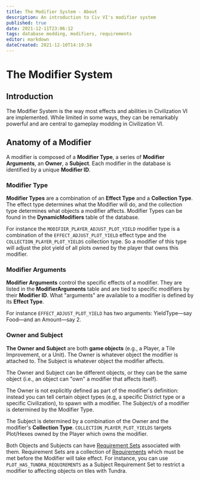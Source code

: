 ```yaml
---
title: The Modifier System - About
description: An introduction to Civ VI's modifier system
published: true
date: 2021-12-11T23:06:12
tags: database modding, modifiers, requirements
editor: markdown
dateCreated: 2021-12-10T14:19:34
---
```


# The Modifier System
## Introduction
The Modifier System is the way most effects and abilities in Civilization VI are implemented. While limited in some ways, they can be remarkably powerful and are central to gameplay modding in Civilization VI.

## Anatomy of a Modifier
A modifier is composed of a **Modifier Type**, a series of **Modifier Arguments**, an **Owner**, a **Subject**. Each modifier in the database is identified by a unique **Modifier ID**.

### Modifier Type
**Modifier Types** are a combination of an **Effect Type** and a **Collection Type**. The effect type determines what the Modifier will do, and the collection type determines what objects a modifier affects. Modifier Types can be found in the **DynamicModifiers** table of the database.

For instance the `MODIFIER_PLAYER_ADJUST_PLOT_YIELD` modifier type is a combination of the `EFFECT_ADJUST_PLOT_YIELD` effect type and the `COLLECTION_PLAYER_PLOT_YIELDS` collection type. So a modifier of this type will adjust the plot yield of all plots owned by the player that owns this modifier.

### Modifier Arguments

**Modifier Arguments** control the specific effects of a modifier. They are listed in the **ModifierArguments** table and are tied to specific modifiers by their **Modifier ID**. What "arguments" are available to a modifier is defined by its **Effect Type**.

For instance `EFFECT_ADJUST_PLOT_YIELD` has two arguments: YieldType—say Food—and an Amount—say 2.

### Owner and Subject

**The Owner and Subject** are both **game objects** (e.g., a Player, a Tile Improvement, or a Unit). The Owner is whatever object the modifier is attached to. The Subject is whatever object the modifier affects.

The Owner and Subject can be different objects, or they can be the same object (i.e., an object can "own" a modifier that affects itself).

The Owner is not explicitly defined as part of the modifier's definition: instead you can tell certain object types (e.g, a specific District type or a specific Civilization), to spawn with a modifier. The Subject/s of a modifier is determined by the Modifier Type.

The Subject is determined by a combination of the Owner and the modifier's **Collection Type**. `COLLECTION_PLAYER_PLOT_YIELDS` targets Plot/Hexes owned by the Player which owns the modifier.

Both Objects and Subjects can have [Requirement Sets](database-modding/modifier-system/requirement-sets.md) associated with them. Requirement Sets are a collection of [Requirements](database-modding/modifier-system/requirements.md) which must be met before the Modifier will take effect. For instance, you can use `PLOT_HAS_TUNDRA_REQUIREMENTS` as a Subject Requirement Set to restrict a modifier to affecting objects on tiles with Tundra.